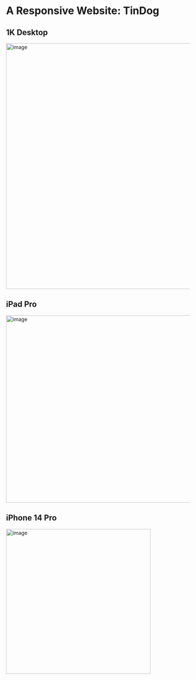 # A Responsive Website: TinDog

## 1K Desktop
<img width="672" alt="image" src="https://github.com/user-attachments/assets/c183a230-fad5-4fda-8c90-913670f42ab0" />

## iPad Pro
<img width="512" alt="image" src="https://github.com/user-attachments/assets/257bb052-17d2-4e1d-a7c1-611cf65425ae" />

## iPhone 14 Pro
<img width="396" alt="image" src="https://github.com/user-attachments/assets/ad86c59f-1a4f-4d63-b6a7-f61a58976f62" />
